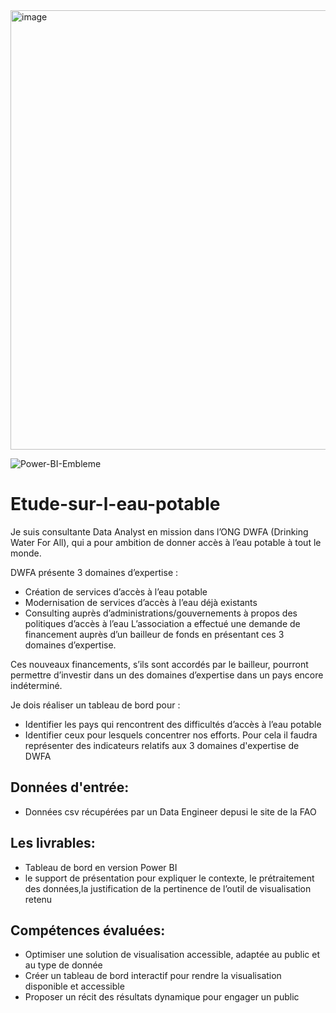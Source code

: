 <img width="703" alt="image" src="https://github.com/user-attachments/assets/7cd1b680-1533-4353-9e0e-52f492bce52f" />

![Power-BI-Embleme](https://github.com/user-attachments/assets/9757ade7-9b5f-4396-b770-5f8432491be0)

# Etude-sur-l-eau-potable

Je suis consultante Data Analyst en mission dans l’ONG DWFA (Drinking Water For All), qui a pour ambition de donner accès à l’eau potable à tout le monde.

DWFA présente 3 domaines d’expertise :
- Création de services d’accès à l’eau potable
- Modernisation de services d’accès à l’eau déjà existants
- Consulting auprès d’administrations/gouvernements à propos des politiques d’accès à l’eau
L’association a effectué une demande de financement auprès d’un bailleur de fonds en présentant ces 3 domaines d’expertise. 
 
Ces nouveaux financements, s’ils sont accordés par le bailleur, pourront permettre d’investir dans un des domaines d’expertise dans un pays encore indéterminé.

Je dois réaliser un tableau de bord pour : 
- Identifier les pays qui rencontrent des difficultés d’accès à l’eau potable
- Identifier ceux pour lesquels concentrer nos efforts. 
Pour cela il faudra représenter des indicateurs relatifs aux 3 domaines d'expertise de DWFA

## Données d'entrée:

- Données csv récupérées par un Data Engineer depusi le site de la FAO

## Les livrables:

- Tableau de bord en version Power BI
- le support de présentation pour expliquer le contexte, le prétraitement des données,la justification de la pertinence de l’outil de visualisation retenu

## Compétences évaluées:

- Optimiser une solution de visualisation accessible, adaptée au public et au type de donnée
- Créer un tableau de bord interactif pour rendre la visualisation disponible et accessible
- Proposer un récit des résultats dynamique pour engager un public
